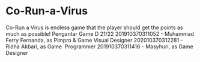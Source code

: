 # Co-Run-a-Virus
 Co-Run a Virus is endless game that the player should get the points as much as possible!  Pengantar Game D 21/22  201910370311052 - ​Muhammad Ferry Fernanda, as Pimpro & Game Visual Designer 202010370312281 - Ridha Akbari, as Game ​ Programmer 201910370311416 - Masyhuri, as Game ​Designer

